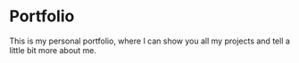 # Portfolio

This is my personal portfolio, where I can show you all my projects and tell a little bit more about me.